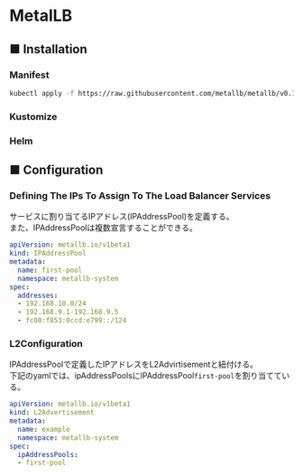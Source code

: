 # MetalLB
## ■ Installation
### Manifest
```sh
kubectl apply -f https://raw.githubusercontent.com/metallb/metallb/v0.13.5/config/manifests/metallb-native.yaml
```
### Kustomize
### Helm

## ■ Configuration
### Defining The IPs To Assign To The Load Balancer Services
サービスに割り当てるIPアドレス(IPAddressPool)を定義する。  
また、IPAddressPoolは複数宣言することができる。
```yaml
apiVersion: metallb.io/v1beta1
kind: IPAddressPool
metadata:
  name: first-pool
  namespace: metallb-system
spec:
  addresses:
  - 192.168.10.0/24
  - 192.168.9.1-192.168.9.5
  - fc00:f853:0ccd:e799::/124
```
### L2Configuration
IPAddressPoolで定義したIPアドレスをL2Advirtisementと紐付ける。  
下記のyamlでは、ipAddressPoolsにIPAddressPool`first-pool`を割り当てている。
```yaml
apiVersion: metallb.io/v1beta1
kind: L2Advertisement
metadata:
  name: example
  namespace: metallb-system
spec:
  ipAddressPools:
  - first-pool
```
